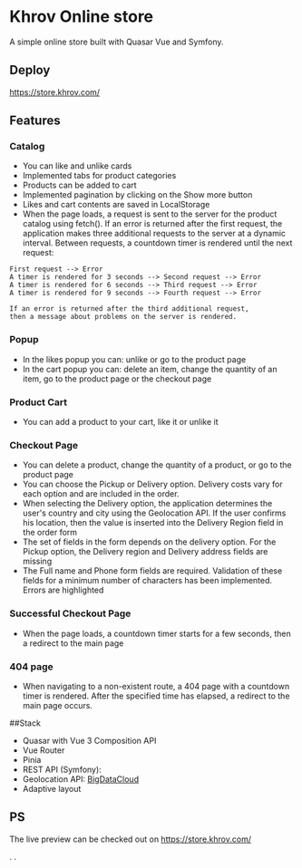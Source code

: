 # Khrov Online store 

A simple online store built with Quasar Vue and Symfony.
  
## Deploy

https://store.khrov.com/

## Features

### Catalog

- You can like and unlike cards
- Implemented tabs for product categories
- Products can be added to cart
- Implemented pagination by clicking on the Show more button
- Likes and cart contents are saved in LocalStorage
- When the page loads, a request is sent to the server for the product catalog using fetch(). If an error is returned after the first request, the application makes three additional requests to the server at a dynamic interval. Between requests, a countdown timer is rendered until the next request:</br>

```
First request --> Error
A timer is rendered for 3 seconds --> Second request --> Error
A timer is rendered for 6 seconds --> Third request --> Error
A timer is rendered for 9 seconds --> Fourth request --> Error

If an error is returned after the third additional request,
then a message about problems on the server is rendered.
```

### Popup

- In the likes popup you can: unlike or go to the product page
- In the cart popup you can: delete an item, change the quantity of an item, go to the product page or the checkout page

### Product Cart

- You can add a product to your cart, like it or unlike it

### Сheckout Page

- You can delete a product, change the quantity of a product, or go to the product page
- You can choose the Pickup or Delivery option. Delivery costs vary for each option and are included in the order.
- When selecting the Delivery option, the application determines the user's country and city using the Geolocation API. If the user confirms his location, then the value is inserted into the Delivery Region field in the order form
- The set of fields in the form depends on the delivery option. For the Pickup option, the Delivery region and Delivery address fields are missing
- The Full name and Phone form fields are required. Validation of these fields for a minimum number of characters has been implemented. Errors are highlighted

### Successful Checkout Page

- When the page loads, a countdown timer starts for a few seconds, then a redirect to the main page

### 404 page

- When navigating to a non-existent route, a 404 page with a countdown timer is rendered. After the specified time has elapsed, a redirect to the main page occurs.

##Stack

- Quasar with Vue 3 Composition API
- Vue Router
- Pinia
- REST API (Symfony):
- Geolocation API: [BigDataCloud](https://www.bigdatacloud.com/docs/api/free-reverse-geocode-to-city-api)
- Adaptive layout

## PS

The live preview can be checked out on https://store.khrov.com/ 

.
.
